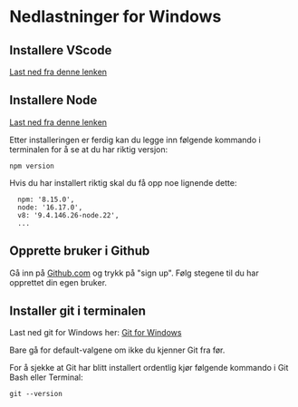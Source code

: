 # Nedlastninger for Windows

## Installere VScode

[Last ned fra denne lenken](https://code.visualstudio.com/download)

## Installere Node

[Last ned fra denne lenken](https://nodejs.org/en/download/)

Etter installeringen er ferdig kan du legge inn følgende kommando i terminalen for å se at du har riktig versjon:

`npm version`

Hvis du har installert riktig skal du få opp noe lignende dette:

```
  npm: '8.15.0',
  node: '16.17.0',
  v8: '9.4.146.26-node.22',
  ...
```

## Opprette bruker i Github

Gå inn på [Github.com](https://github.com/) og trykk på "sign up". Følg stegene til du har opprettet din egen bruker.

## Installer git i terminalen

Last ned git for Windows her:
[Git for Windows](https://git-scm.com/download/win)

Bare gå for default-valgene om ikke du kjenner Git fra før.

For å sjekke at Git har blitt installert ordentlig kjør følgende kommando i Git Bash eller Terminal:

`git --version`
